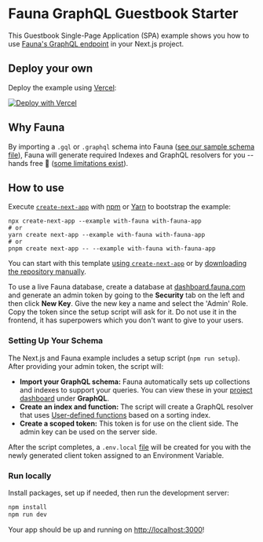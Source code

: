 # Fauna GraphQL Guestbook Starter

This Guestbook Single-Page Application (SPA) example shows you how to use [Fauna's GraphQL endpoint](https://docs.fauna.com/fauna/current/api/graphql/) in your Next.js project.

## Deploy your own

Deploy the example using [Vercel](https://vercel.com?utm_source=github&utm_medium=readme&utm_campaign=next-example):

[![Deploy with Vercel](https://vercel.com/button)](https://vercel.com/new/git/external?repository-url=https://github.com/vercel/next.js/tree/canary/examples/with-fauna&project-name=fauna-nextjs-guestbook&repository-name=fauna-nextjs-guestbook&demo-title=Next.js%20Fauna%20Guestbook%20App&demo-description=A%20simple%20guestbook%20application%20built%20with%20Next.js%20and%20Fauna&integration-ids=oac_Erlbqm8Teb1y4WhioE3r2utY)

## Why Fauna

By importing a `.gql` or `.graphql` schema into Fauna ([see our sample schema file](./schema.gql)), Fauna will generate required Indexes and GraphQL resolvers for you -- hands free 👐 ([some limitations exist](https://docs.fauna.com/fauna/current/api/graphql/#limitations)).

## How to use

Execute [`create-next-app`](https://github.com/vercel/next.js/tree/canary/packages/create-next-app) with [npm](https://docs.npmjs.com/cli/init) or [Yarn](https://yarnpkg.com/lang/en/docs/cli/create/) to bootstrap the example:

```
npx create-next-app --example with-fauna with-fauna-app
# or
yarn create next-app --example with-fauna with-fauna-app
# or
pnpm create next-app -- --example with-fauna with-fauna-app
```

You can start with this template [using `create-next-app`](#using-create-next-app) or by [downloading the repository manually](#download-manually).

To use a live Fauna database, create a database at [dashboard.fauna.com](https://dashboard.fauna.com/) and generate an admin token by going to the **Security** tab on the left and then click **New Key**. Give the new key a name and select the 'Admin' Role. Copy the token since the setup script will ask for it. Do not use it in the frontend, it has superpowers which you don't want to give to your users.

### Setting Up Your Schema

The Next.js and Fauna example includes a setup script (`npm run setup`). After providing your admin token, the script will:

- **Import your GraphQL schema:** Fauna automatically sets up collections and indexes to support your queries. You can view these in your [project dashboard](https://dashboard.fauna.com/) under **GraphQL**.
- **Create an index and function:** The script will create a GraphQL resolver that uses [User-defined functions](https://docs.fauna.com/fauna/current/api/graphql/functions?lang=javascript) based on a sorting index.
- **Create a scoped token:** This token is for use on the client side. The admin key can be used on the server side.

After the script completes, a `.env.local` [file](https://nextjs.org/docs/basic-features/environment-variables) will be created for you with the newly generated client token assigned to an Environment Variable.

### Run locally

Install packages, set up if needed, then run the development server:

```bash
npm install
npm run dev
```

Your app should be up and running on [http://localhost:3000](http://localhost:3000)!
